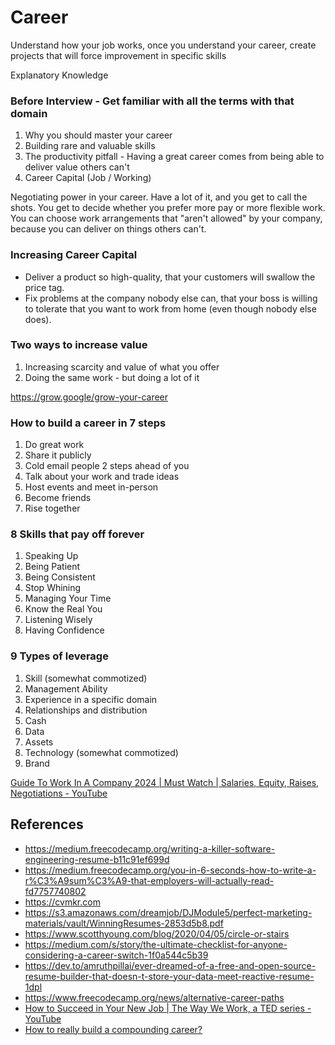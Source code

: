 # Career

Understand how your job works, once you understand your career, create projects that will force improvement in specific skills

Explanatory Knowledge

### Before Interview - Get familiar with all the terms with that domain

1. Why you should master your career
2. Building rare and valuable skills
3. The productivity pitfall - Having a great career comes from being able to deliver value others can't
4. Career Capital (Job / Working)

Negotiating power in your career. Have a lot of it, and you get to call the shots. You get to decide whether you prefer more pay or more flexible work. You can choose work arrangements that "aren't allowed" by your company, because you can deliver on things others can't.

### Increasing Career Capital

- Deliver a product so high-quality, that your customers will swallow the price tag.
- Fix problems at the company nobody else can, that your boss is willing to tolerate that you want to work from home (even though nobody else does).

### Two ways to increase value

1. Increasing scarcity and value of what you offer
2. Doing the same work - but doing a lot of it

https://grow.google/grow-your-career

### How to build a career in 7 steps

1. Do great work
2. Share it publicly
3. Cold email people 2 steps ahead of you
4. Talk about your work and trade ideas
5. Host events and meet in-person
6. Become friends
7. Rise together

### 8 Skills that pay off forever

1. Speaking Up
2. Being Patient
3. Being Consistent
4. Stop Whining
5. Managing Your Time
6. Know the Real You
7. Listening Wisely
8. Having Confidence

### 9 Types of leverage

1. Skill (somewhat commotized)
2. Management Ability
3. Experience in a specific domain
4. Relationships and distribution
5. Cash
6. Data
7. Assets
8. Technology (somewhat commotized)
9. Brand

[Guide To Work In A Company 2024 | Must Watch | Salaries, Equity, Raises, Negotiations - YouTube](https://www.youtube.com/watch?v=0kgKMdSzVbE&ab_channel=VarunMayya)

## References

- https://medium.freecodecamp.org/writing-a-killer-software-engineering-resume-b11c91ef699d
- https://medium.freecodecamp.org/you-in-6-seconds-how-to-write-a-r%C3%A9sum%C3%A9-that-employers-will-actually-read-fd7757740802
- https://cvmkr.com
- https://s3.amazonaws.com/dreamjob/DJModule5/perfect-marketing-materials/vault/WinningResumes-2853d5b8.pdf
- https://www.scotthyoung.com/blog/2020/04/05/circle-or-stairs
- https://medium.com/s/story/the-ultimate-checklist-for-anyone-considering-a-career-switch-1f0a544c5b39
- https://dev.to/amruthpillai/ever-dreamed-of-a-free-and-open-source-resume-builder-that-doesn-t-store-your-data-meet-reactive-resume-1dpl
- https://www.freecodecamp.org/news/alternative-career-paths
- [How to Succeed in Your New Job | The Way We Work, a TED series - YouTube](https://www.youtube.com/watch?v=WgR6mUSsEig)
- [How to really build a compounding career?](https://shorts.growthx.club/p/how-to-really-build-a-compounding)
